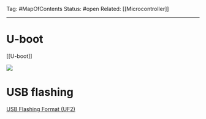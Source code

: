 Tag: #MapOfContents 
Status: #open 
Related: [[Microcontroller]]

---
# U-boot
[[U-boot]]

![](https://www.youtube.com/watch?v=Jcan8YfLfLs)



# USB flashing
[USB Flashing Format (UF2)](https://github.com/microsoft/uf2)